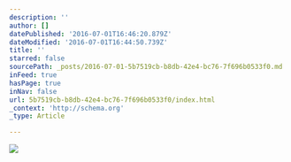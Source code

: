 ```yaml
---
description: ''
author: []
datePublished: '2016-07-01T16:46:20.879Z'
dateModified: '2016-07-01T16:44:50.739Z'
title: ''
starred: false
sourcePath: _posts/2016-07-01-5b7519cb-b8db-42e4-bc76-7f696b0533f0.md
inFeed: true
hasPage: true
inNav: false
url: 5b7519cb-b8db-42e4-bc76-7f696b0533f0/index.html
_context: 'http://schema.org'
_type: Article

---
```

![](https://the-grid-user-content.s3-us-west-2.amazonaws.com/af75a81a-8139-4791-8ab0-9fcd276d2123.jpg)